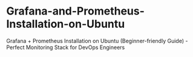 # Grafana-and-Prometheus-Installation-on-Ubuntu
Grafana + Prometheus Installation on Ubuntu (Beginner-friendly Guide) - Perfect Monitoring Stack for DevOps Engineers
